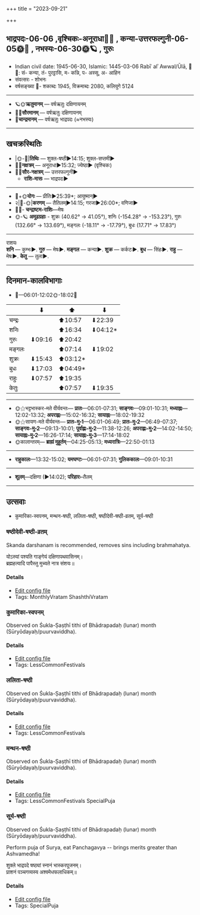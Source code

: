 +++
title = "2023-09-21"

+++
## भाद्रपदः-06-06  ,वृश्चिकः-अनूराधा🌛🌌  ,  कन्या-उत्तरफल्गुनी-06-05🌞🌌  ,  नभस्यः-06-30🌞🪐  , गुरुः
- Indian civil date: 1945-06-30, Islamic: 1445-03-06 Rabīʿ alʾ Awwal/Ūlā, 🌌🌞: सं- कन्या, तं- पुरट्टासि, म- कन्नि, प- अस्सू, अ- आहिन
- संवत्सरः - शोभनः
- वर्षसङ्ख्या 🌛- शकाब्दः 1945, विक्रमाब्दः 2080, कलियुगे 5124
___________________
- 🪐🌞**ऋतुमानम्** — वर्षऋतुः दक्षिणायनम्
- 🌌🌞**सौरमानम्** — वर्षऋतुः दक्षिणायनम्
- 🌛**चान्द्रमानम्** — वर्षऋतुः भाद्रपदः (≈नभस्यः)
___________________


## खचक्रस्थितिः
- |🌞-🌛|**तिथिः** — शुक्ल-षष्ठी►14:15; शुक्ल-सप्तमी►  
- 🌌🌛**नक्षत्रम्** — अनूराधा►15:32; ज्येष्ठा► (वृश्चिकः)  
- 🌌🌞**सौर-नक्षत्रम्** — उत्तरफल्गुनी►  
  - **राशि-मासः** — भाद्रपदः► 
___________________
- 🌛+🌞**योगः** — प्रीतिः►25:39*; आयुष्मान्►  
- २|🌛-🌞|**करणम्** — तैतिलम्►14:15; गरजा►26:00*; वणिजा►  
- 🌌🌛- **चन्द्राष्टम-राशिः**—मेषः  
- 🌞-🪐 **अमूढग्रहाः** - शुक्रः (40.62° → 41.05°), शनिः (-154.28° → -153.23°), गुरुः (132.66° → 133.69°), मङ्गलः (-18.11° → -17.79°), बुधः (17.71° → 17.83°)
___________________
राशयः  
**शनि** — कुम्भः►. **गुरु** — मेषः►. **मङ्गल** — कन्या►. **शुक्र** — कर्कटः►. **बुध** — सिंहः►. **राहु** — मेषः►. **केतु** — तुला►. 
___________________


## दिनमान-कालविभागाः
- 🌅—06:01-12:02🌞-18:02🌇  

|      |⬇     |⬆     |⬇     |
|------|-----|-----|------|
|चन्द्रः|     |⬆10:57 |⬇22:39 |
|शनिः   |     |⬆16:34 |⬇04:12*|
|गुरुः  |⬇09:16 |⬆20:42 |     |
|मङ्गलः |     |⬆07:14 |⬇19:02 |
|शुक्रः |⬇15:43 |⬆03:12*|     |
|बुधः   |⬇17:03 |⬆04:49*|     |
|राहुः  |⬇07:57 |⬆19:35 |     |
|केतुः  |     |⬆07:57 |⬇19:35 |
___________________
- 🌞⚝भट्टभास्कर-मते वीर्यवन्तः— **प्रातः**—06:01-07:31; **साङ्गवः**—09:01-10:31; **मध्याह्नः**—12:02-13:32; **अपराह्णः**—15:02-16:32; **सायाह्नः**—18:02-19:32  
- 🌞⚝सायण-मते वीर्यवन्तः— **प्रातः-मु॰1**—06:01-06:49; **प्रातः-मु॰2**—06:49-07:37; **साङ्गवः-मु॰2**—09:13-10:01; **पूर्वाह्णः-मु॰2**—11:38-12:26; **अपराह्णः-मु॰2**—14:02-14:50; **सायाह्नः-मु॰2**—16:26-17:14; **सायाह्नः-मु॰3**—17:14-18:02  
- 🌞कालान्तरम्— **ब्राह्मं मुहूर्तम्**—04:25-05:13; **मध्यरात्रिः**—22:50-01:13  
___________________
- **राहुकालः**—13:32-15:02; **यमघण्टः**—06:01-07:31; **गुलिककालः**—09:01-10:31  
___________________
- **शूलम्**—दक्षिणा (►14:02); **परिहारः**–तैलम्  
___________________

## उत्सवाः
- कुमारिका-स्वपनम्, मन्थन-षष्ठी, ललिता-षष्ठी, षष्ठीदेवी-षष्ठी-व्रतम्, सूर्य-षष्ठी
### षष्ठीदेवी-षष्ठी-व्रतम्



Skanda darshanam is recommended, removes sins including brahmahatya.

योऽस्यां पश्यति गाङ्गेयं दक्षिणापथवासिनम्।  
ब्रह्महत्यादि पापैस्तु मुच्यते नात्र संशयः॥



#### Details
- [Edit config file](https://github.com/jyotisham/adyatithi/blob/master/devatA/kaumAra/description_only/SaSThIdEvI-SaSThI-vratam.toml)
- Tags: MonthlyVratam ShashthiVratam


### कुमारिका-स्वपनम्

Observed on Śukla-Ṣaṣṭhī tithi of Bhādrapadaḥ (lunar) month (Sūryōdayaḥ/puurvaviddha). 



#### Details
- [Edit config file](https://github.com/jyotisham/adyatithi/blob/master/devatA/umA/lunar_month/tithi/06/06/kumArikA-svapanam.toml)
- Tags: LessCommonFestivals


### ललिता-षष्ठी

Observed on Śukla-Ṣaṣṭhī tithi of Bhādrapadaḥ (lunar) month (Sūryōdayaḥ/puurvaviddha). 



#### Details
- [Edit config file](https://github.com/jyotisham/adyatithi/blob/master/devatA/shakti/lunar_month/tithi/06/06/lalitA-SaSThI.toml)
- Tags: LessCommonFestivals


### मन्थन-षष्ठी

Observed on Śukla-Ṣaṣṭhī tithi of Bhādrapadaḥ (lunar) month (Sūryōdayaḥ/puurvaviddha). 



#### Details
- [Edit config file](https://github.com/jyotisham/adyatithi/blob/master/general/lunar_month/tithi/06/06/manthana-SaSThI.toml)
- Tags: LessCommonFestivals SpecialPuja


### सूर्य-षष्ठी

Observed on Śukla-Ṣaṣṭhī tithi of Bhādrapadaḥ (lunar) month (Sūryōdayaḥ/puurvaviddha). 

Perform puja of Surya, eat Panchagavya -- brings merits greater than Ashvamedha!

शुक्ले भाद्रपदे षष्ठ्यां स्नानं भास्करपूजनम्।  
प्राशनं पञ्चगव्यस्य अश्वमेधफलाधिकम्॥



#### Details
- [Edit config file](https://github.com/jyotisham/adyatithi/blob/master/devatA/graha/lunar_month/tithi/06/06/sUrya-SaSThI.toml)
- Tags: SpecialPuja


